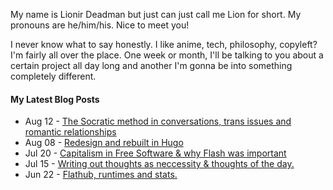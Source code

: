 My name is Lionir Deadman but just can just call me Lion for short. My pronouns are he/him/his. Nice to meet you!

I never know what to say honestly. I like anime, tech, philosophy, copyleft? I'm fairly all over the place. One week or month, I'll be talking to you about a certain project all day long and another I'm gonna be into something completely different.

#### My Latest Blog Posts
<!-- BLOGPOSTS:START -->
<!-- BLOGPOSTS:END -->

<!-- feed start -->
- Aug 12 - [The Socratic method in conversations, trans issues and romantic relationships](https://thelion.website/socrates-trans-issues-and-view-on-romantic-relationships/)
- Aug 08 - [Redesign and rebuilt in Hugo](https://thelion.website/redesign-and-rebuilt-in-hugo/)
- Jul 20 - [Capitalism in Free Software & why Flash was important](https://thelion.website/capitalism-in-free-software-and-flash-in-early-web/)
- Jul 15 - [Writing out thoughts as neccessity & thoughts of the day.](https://thelion.website/writing-out-thoughts-as-neccessity/)
- Jun 22 - [Flathub, runtimes and stats.](https://thelion.website/flathub-runtimes-and-stats/)
<!-- feed end -->
